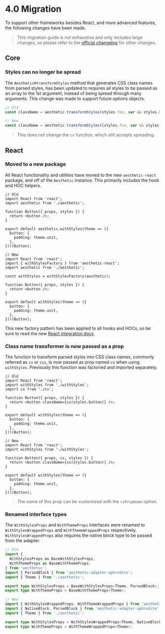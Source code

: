 # 4.0 Migration

To support other frameworks besides React, and more advanced features, the following changes have
been made.

> This migration guide is not exhaustive and only includes large changes, so please refer to the
> [official changelog](https://github.com/milesj/aesthetic/blob/master/packages/core/CHANGELOG.md)
> for other changes.

## Core

### Styles can no longer be spread

The `Aesthetic#transformStyles` method that generates CSS class names from parsed styles, has been
updated to requires all styles to be passed as an array to the 1st argument, instead of being spread
through many arguments. This change was made to support future options objects.

```ts
// Old
const className = aesthetic.transformStyles(styles.foo, var && styles.bar);

// New
const className = aesthetic.transformStyles([styles.foo, var && styles.bar]);
```

> This does not change the `cx` function, which still accepts spreading.

## React

### Moved to a new package

All React functionality and utilities have moved to the new `aesthetic-react` package, and off of
the `Aesthetic` instance. This primarily includes the hook and HOC helpers.

```tsx
// Old
import React from 'react';
import aesthetic from './aesthetic';

function Button({ props, styles }) {
  return <button />;
}

export default aesthetic.withStyles(theme => ({
  button: {
    padding: theme.unit,
  },
}))(Button);
```

```tsx
// New
import React from 'react';
import { withStylesFactory } from 'aesthetic-react';
import aesthetic from './aesthetic';

const withStyles = withStylesFactory(aesthetic);

function Button({ props, styles }) {
  return <button />;
}

export default withStyles(theme => ({
  button: {
    padding: theme.unit,
  },
}))(Button);
```

This new factory pattern has been applied to all hooks and HOCs, so be sure to read the new
[React integration docs](../integrations/react.md).

### Class name transformer is now passed as a prop

The function to transform parsed styles into CSS class names, commonly referred as `cx` or `css`, is
now passed as prop named `cx` when using `withStyles`. Previously this function was factoried and
imported separately.

```tsx
// Old
import React from 'react';
import withStyles from './withStyles';
import cx from './cx';

function Button({ props, styles }) {
  return <button className={cx(styles.button)} />;
}

export default withStyles(theme => ({
  button: {
    padding: theme.unit,
  },
}))(Button);
```

```tsx
// New
import React from 'react';
import withStyles from './withStyles';

function Button({ props, cx, styles }) {
  return <button className={cx(styles.button)} />;
}

export default withStyles(theme => ({
  button: {
    padding: theme.unit,
  },
}))(Button);
```

> The name of this prop can be customized with the `cxPropName` option.

### Renamed interface types

The `WithStylesProps` and `WithThemeProps` interfaces were renamed to `WithStylesWrappedProps` and
`WithThemeWrappedProps` respectively. `WithStylesWrappedProps` also requires the native block type
to be passed from the adapter.

```ts
// Old
import {
  WithStylesProps as BaseWithStylesProps,
  WithThemeProps as BaseWithThemeProps,
} from 'aesthetic';
import { ParsedBlock } from 'aesthetic-adapter-aphrodite';
import { Theme } from './aesthetic';

export type WithStylesProps = BaseWithStylesProps<Theme, ParsedBlock>;
export type WithThemeProps = BaseWithThemeProps<Theme>;
```

```ts
// New
import { WithStylesWrappedProps, WithThemeWrappedProps } from 'aesthetic-react';
import { NativeBlock, ParsedBlock } from 'aesthetic-adapter-aphrodite';
import { Theme } from './aesthetic';

export type WithStylesProps = WithStylesWrappedProps<Theme, NativeBlock, ParsedBlock>;
export type WithThemeProps = WithThemeWrappedProps<Theme>;
```
